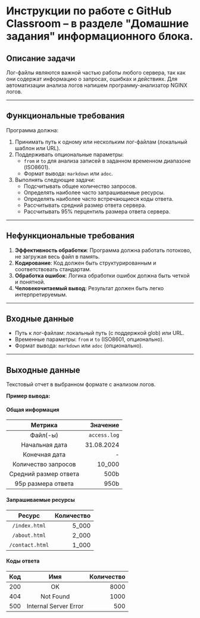 # Инструкции по работе с GitHub Classroom – в разделе "Домашние задания" информационного блока.

## Описание задачи

Лог-файлы являются важной частью работы любого сервера, так как они содержат информацию о запросах, ошибках и действиях. Для автоматизации анализа логов напишем программу-анализатор NGINX логов.

---

## Функциональные требования

Программа должна:
1. Принимать путь к одному или нескольким лог-файлам (локальный шаблон или URL).
2. Поддерживать опциональные параметры:
   - `from` и `to` для анализа записей в заданном временном диапазоне (ISO8601).
   - Формат вывода: `markdown` или `adoc`.
3. Выполнять следующие задачи:
   - Подсчитывать общее количество запросов.
   - Определять наиболее часто запрашиваемые ресурсы.
   - Определять наиболее часто встречающиеся коды ответа.
   - Рассчитывать средний размер ответа сервера.
   - Рассчитывать 95% перцентиль размера ответа сервера.

---

## Нефункциональные требования

1. **Эффективность обработки**: Программа должна работать потоково, не загружая весь файл в память.
2. **Кодирование**: Код должен быть структурированным и соответствовать стандартам.
3. **Обработка ошибок**: Логика обработки ошибок должна быть четкой и понятной.
4. **Человекочитаемый вывод**: Результат должен быть легко интерпретируемым.

---

## Входные данные

- Путь к лог-файлам: локальный путь (с поддержкой glob) или URL.
- Временные параметры: `from` и `to` (ISO8601, опционально).
- Формат вывода: `markdown` или `adoc` (опционально).

---

## Выходные данные

Текстовый отчет в выбранном формате с анализом логов.

**Пример вывода:**

#### Общая информация
| Метрика | Значение |
|:---------------------:|-------------:|
| Файл(-ы) | `access.log` |
| Начальная дата | 31.08.2024 |
| Конечная дата | - |
| Количество запросов | 10_000 |
| Средний размер ответа | 500b |
| 95p размера ответа | 950b |

#### Запрашиваемые ресурсы
| Ресурс | Количество |
|:---------------:|-----------:|
| `/index.html` | 5_000 |
| `/about.html` | 2_000 |
| `/contact.html` | 1_000 |

#### Коды ответа
| Код | Имя | Количество |
|:---:|:---------------------:|-----------:|
| 200 | OK | 8000 |
| 404 | Not Found | 1000 |
| 500 | Internal Server Error | 500 |
